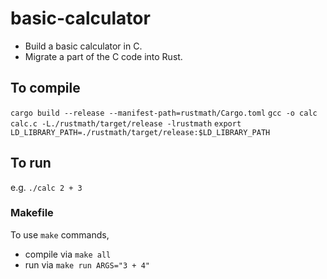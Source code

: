 # basic-calculator
- Build a basic calculator in C.
- Migrate a part of the C code into Rust.

## To compile
`cargo build --release --manifest-path=rustmath/Cargo.toml`
`gcc -o calc calc.c -L./rustmath/target/release -lrustmath`
`export LD_LIBRARY_PATH=./rustmath/target/release:$LD_LIBRARY_PATH`

## To run
e.g. `./calc 2 + 3`

### Makefile
To use `make` commands,
- compile via `make all`
- run via `make run ARGS="3 + 4"`
